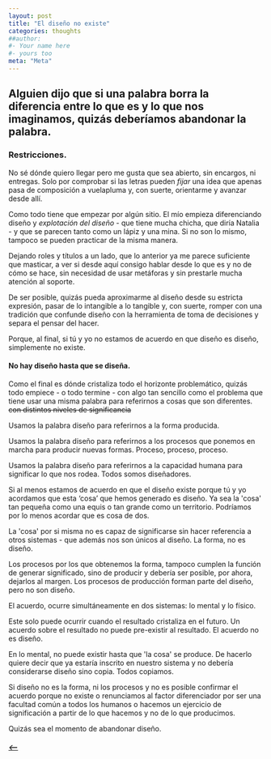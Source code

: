 ```yaml
---
layout: post
title: "El diseño no existe"
categories: thoughts
##author:
#- Your name here
#- yours too
meta: "Meta"
---
```


## Alguien dijo que si una palabra borra la diferencia entre lo que es y lo que nos imaginamos, quizás deberíamos abandonar la palabra.

### Restricciones.
No sé dónde quiero llegar pero me gusta que sea abierto, sin encargos, ni entregas. Solo por comprobar si las letras pueden *fijar* una idea que apenas pasa de composición a vuelapluma y, con suerte, orientarme y avanzar desde allí.

Como todo tiene que empezar por algún sitio. El mío empieza diferenciando diseño y *explotación del diseño* - que tiene mucha chicha, que diría Natalia - y que se parecen tanto como un lápiz y una mina. Si no son lo mismo, tampoco se pueden practicar de la misma manera.

Dejando roles y títulos a un lado, que lo anterior ya me parece suficiente que masticar, a ver si desde aquí consigo hablar desde lo que es y no de cómo se hace, sin necesidad de usar metáforas y sin prestarle mucha atención al soporte.

De ser posible, quizás pueda aproximarme al diseño desde su estricta expresión, pasar de lo intangible a lo tangible y, con suerte, romper con una tradición que confunde diseño con la herramienta de toma de decisiones y separa el pensar del hacer.

Porque, al final, si tú y yo no estamos de acuerdo en que diseño es diseño, simplemente no existe.


#### No hay diseño hasta que se diseña.
Como el final es dónde cristaliza todo el horizonte problemático, quizás todo empiece - o todo termine - con algo tan sencillo como el problema que tiene usar una misma palabra para referirnos a cosas que son diferentes. ~~con distintos niveles de significancia~~

Usamos la palabra diseño para referirnos a la forma producida.

Usamos la palabra diseño para referirnos a los procesos que ponemos en marcha para producir nuevas formas. Proceso, proceso, proceso.

Usamos la palabra diseño para referirnos a la capacidad humana para significar lo que nos rodea. Todos somos diseñadores.

Si al menos estamos de acuerdo en que el diseño existe porque tú y yo acordamos que esta ‘cosa’ que hemos generado es diseño. Ya sea la 'cosa' tan pequeña como una equis o tan grande como un territorio. Podríamos por lo menos acordar que es cosa de dos.

La 'cosa' por si misma no es capaz de significarse sin hacer referencia a otros sistemas - que además nos son únicos al diseño. La forma, no es diseño.

Los procesos por los que obtenemos la forma, tampoco cumplen la función de generar significado, sino de producir y debería ser posible, por ahora, dejarlos al margen. Los procesos de producción forman parte del diseño, pero no son diseño.

El acuerdo, ocurre simultáneamente en dos sistemas: lo mental y lo físico.

Este solo puede ocurrir cuando el resultado cristaliza en el futuro. Un acuerdo sobre el resultado no puede pre-existir al resultado. El acuerdo no es diseño.

En lo mental, no puede existir hasta que 'la cosa' se produce. De hacerlo quiere decir que ya estaría inscrito en nuestro sistema y no debería considerarse diseño sino copia. Todos copiamos.

Si diseño no es la forma, ni los procesos y no es posible confirmar el acuerdo porque no existe o renunciamos al factor diferenciador por ser una facultad común a todos los humanos o hacemos un ejercicio de significación a partir de lo que hacemos y no de lo que producimos.

Quizás sea el momento de abandonar diseño.




##### [⟵](/../../incomplete/index.html)
